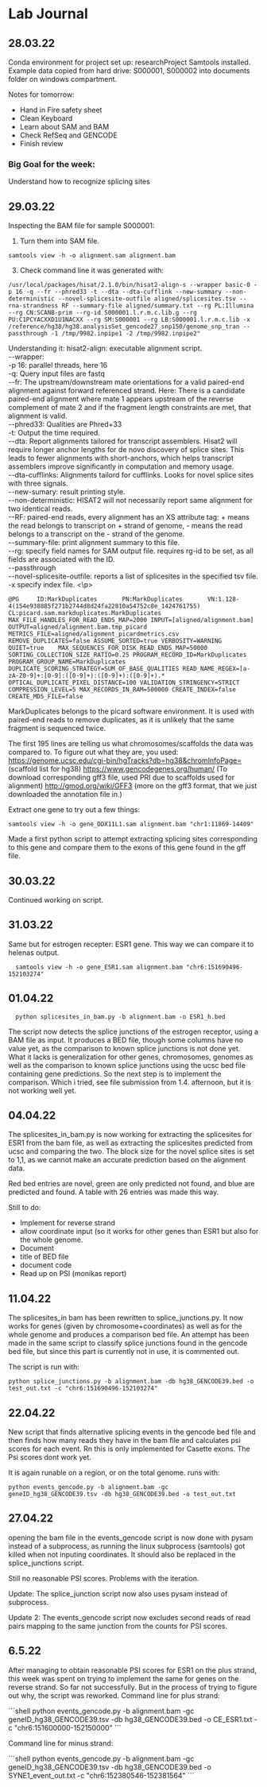# Lab Journal 

## 28.03.22

Conda environment for project set up: researchProject
Samtools installed.
Example data copied from hard drive: S000001, S000002
into documents folder on windows compartment.

Notes for tomorrow:
- Hand in Fire safety sheet
- Clean Keyboard
- Learn about SAM and BAM
- Check RefSeq and GENCODE
- Finish review

### Big Goal for the week:
Understand how to recognize splicing sites

## 29.03.22

Inspecting the BAM file for sample S000001:
1. Turn them into SAM file.

```shell
samtools view -h -o alignment.sam alignment.bam
```

3. Check command line it was generated with:

```shell
/usr/local/packages/hisat/2.1.0/bin/hisat2-align-s --wrapper basic-0 -p 16 -q --fr --phred33 -t --dta --dta-cufflink --new-summary --non-deterministic --novel-splicesite-outfile aligned/splicesites.tsv --rna-strandness RF --summary-file aligned/summary.txt --rg PL:Illumina --rg CN:SCANB-prim --rg-id S000001.l.r.m.c.lib.g --rg PU:C1PCYACXXD1U1NACXX --rg SM:S000001 --rg LB:S000001.l.r.m.c.lib -x /reference/hg38/hg38.analysisSet_gencode27_snp150/genome_snp_tran --passthrough -1 /tmp/9982.inpipe1 -2 /tmp/9982.inpipe2"
```

<p>
Understanding it:
hisat2-align: executable alignment script.
<br>--wrapper:
<br>-p 16: parallel threads, here 16
<br>-q: Query input files are fastq
<br>--fr: The upstream/downstream mate orientations for a valid paired-end alignment against forward referenced strand. Here: There is a candidate paired-end alignment where mate 1 appears upstream of the reverse complement of mate 2 and if the fragment length constraints are met, that alignment is valid.
<br>--phred33: Qualities are Phred+33
<br>-t: Output the time required.
<br>--dta: Report alignments tailored for transcript assemblers. Hisat2 will require longer anchor lengths for de novo discovery of splice sites. This leads to fewer alignments with short-anchors, which helps transcript assemblers improve significantly in computation and memory usage.
<br>--dta-cufflinks: Alignments tailord for cufflinks. Looks for novel splice sites with three signals.
<br>--new-sumary: result printing style.
<br>--non-deterministic: HISAT2 will not necessarily report same alignment for two identical reads.
<br>--RF: paired-end reads, every alignment has an XS attribute tag: + means the read belongs to transcript on + strand of genome, - means the read belongs to a transcript on the - strand of the genome.
<br>--summary-file: print alignment summary to this file.
<br>--rg: specify field names for SAM output file. requires rg-id to be set, as all fields are associated with the ID.
<br>--passthrough
<br>--novel-splicesite-outfile: reports a list of splicesites in the specified tsv file.
<br>-x specify index file.
<\p>

```shell
@PG     ID:MarkDuplicates       PN:MarkDuplicates       VN:1.128-4(154e938885f271b2744d8d24fa22810a54752c8e_1424761755) CL:picard.sam.markduplicates.MarkDuplicates MAX_FILE_HANDLES_FOR_READ_ENDS_MAP=2000 INPUT=[aligned/alignment.bam] OUTPUT=aligned/alignment.bam.tmp_picard METRICS_FILE=aligned/alignment_picardmetrics.csv REMOVE_DUPLICATES=false ASSUME_SORTED=true VERBOSITY=WARNING QUIET=true    MAX_SEQUENCES_FOR_DISK_READ_ENDS_MAP=50000 SORTING_COLLECTION_SIZE_RATIO=0.25 PROGRAM_RECORD_ID=MarkDuplicates PROGRAM_GROUP_NAME=MarkDuplicates DUPLICATE_SCORING_STRATEGY=SUM_OF_BASE_QUALITIES READ_NAME_REGEX=[a-zA-Z0-9]+:[0-9]:([0-9]+):([0-9]+):([0-9]+).* OPTICAL_DUPLICATE_PIXEL_DISTANCE=100 VALIDATION_STRINGENCY=STRICT COMPRESSION_LEVEL=5 MAX_RECORDS_IN_RAM=500000 CREATE_INDEX=false CREATE_MD5_FILE=false
```

MarkDuplicates belongs to the picard software environment. It is used with paired-end reads to remove duplicates, as it is unlikely that the same fragment is sequenced twice.

The first 195 lines are telling us what chromosomes/scaffolds the data was compared to.
To figure out what they are, you used:
https://genome.ucsc.edu/cgi-bin/hgTracks?db=hg38&chromInfoPage= (scaffold list for hg38)
https://www.gencodegenes.org/human/ (To download corresponding gff3 file, used PRI due to scaffolds used for alignment)
http://gmod.org/wiki/GFF3 (more on the gff3 format, that we just downloaded the annotation file in.)

  Extract one gene to try out a few things:

  ```shell
  samtools view -h -o gene_DDX11L1.sam alignment.bam "chr1:11869-14409"
  ```

  Made a first python script to attempt extracting splicing sites corresponding to this gene and compare them to the exons of this gene found in the gff file.

 ## 30.03.22
  Continued working on script.

## 31.03.22
  Same but for estrogen recepter: ESR1 gene. This way we can compare it to helenas output.
  ```shell
    samtools view -h -o gene_ESR1.sam alignment.bam "chr6:151690496-152103274"
  ```

## 01.04.22
```shell
  python splicesites_in_bam.py -b alignment.bam -o ESR1_h.bed
```

The script now detects the splice junctions of the estrogen receptor, using a BAM file as input. It produces a BED file, though some columns have no value yet, as the comparison to known splice junctions is not done yet.
What it lacks is generalization for other genes, chromosomes, genomes as well as the comparison to known splice junctions using the ucsc bed file containing gene predictions.
So the next step is to implement the comparison.
Which i tried, see file submission from 1.4. afternoon, but it is not working well yet.

## 04.04.22
The splicesites_in_bam.py is now working for extracting the splicesites for ESR1 from the bam file, as well as extracting the splicesites predicted from ucsc and comparing the two. The block size for the novel splice sites is set to 1,1, as we cannot make an accurate prediction based on the alignment data.
  
Red bed entries are novel, green are only predicted not found, and blue are predicted and found. A table with 26 entries was made this way.

Still to do:
  - Implement for reverse strand
  - allow coordinate input (so it works for other genes than ESR1 but also for the whole genome.
  - Document
  - title of BED file
  - document code
  - Read up on PSI (monikas report)

## 11.04.22
The splicesites_in bam has been rewritten to splice_junctions.py. It now works for genes (given by chromosome+coordinates) as well as for the whole genome and produces a comparison bed file. An attempt has been made in the same script to classify splice junctions found in the gencode bed file, but since this part is currently not in use, it is commented out.
  
The script is run with:
```shell
python splice_junctions.py -b alignment.bam -db hg38_GENCODE39.bed -o test_out.txt -c "chr6:151690496-152103274"
```
  
## 22.04.22
New script that finds alternative splicing events in the gencode bed file and then finds how many reads they have in the bam file and calculates psi scores for each event. Rn this is only implemented for Casette exons. The Psi scores dont work yet.

It is again runable on a region, or on the total genome.
runs with:
  
```shell
python events_gencode.py -b alignment.bam -gc geneID_hg38_GENCODE39.tsv -db hg38_GENCODE39.bed -o test_out.txt
```

## 27.04.22
opening the bam file in the events_gencode script is now done with pysam instead of a subprocess, as running the linux subprocess (samtools) got killed when not inputing coordinates. It should also be replaced in the splice_junctions script. 
  
Still no reasonable PSI scores. Problems with the iteration.
  
Update: The splice_junction script now also uses pysam instead of subprocess.
  
Update 2: The events_gencode script now excludes second reads of read pairs mapping to the same junction from the counts for PSI scores.
  
## 6.5.22
After managing to obtain reasonable PSI scores for ESR1 on the plus strand, this week was spent on trying to implement the same for genes on the reverse strand. So far not successfully. But in the process of trying to figure out why, the script was reworked. 
Command line for plus strand:

´´´shell
python events_gencode.py -b alignment.bam -gc geneID_hg38_GENCODE39.tsv -db hg38_GENCODE39.bed -o CE_ESR1.txt -c "chr6:151600000-152150000" 
´´´

Command line for minus strand:

´´´shell
python events_gencode.py -b alignment.bam -gc geneID_hg38_GENCODE39.tsv -db hg38_GENCODE39.bed -o SYNE1_event_out.txt -c "chr6:152380546-152381564" 
´´´

